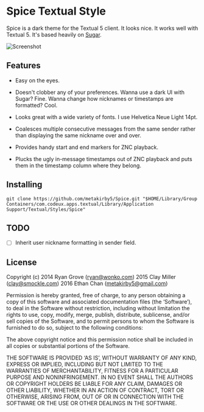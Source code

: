 Spice Textual Style
===================

Spice is a dark theme for the Textual 5 client. It looks nice. It works well
with Textual 5. It's based heavily on
[Sugar](https://github.com/smockle-archive/textual-sugar).

![Screenshot](https://ptpb.pw/~textual-spice.png)

## Features

* Easy on the eyes.

* Doesn't clobber any of your preferences. Wanna use a dark UI with Sugar?
  Fine. Wanna change how nicknames or timestamps are formatted? Cool.

* Looks great with a wide variety of fonts. I use Helvetica Neue Light 14pt.

* Coalesces multiple consecutive messages from the same sender rather than
  displaying the same nickname over and over.

* Provides handy start and end markers for ZNC playback.

* Plucks the ugly in-message timestamps out of ZNC playback and puts them
  in the timestamp column where they belong.

## Installing

`git clone https://github.com/metakirby5/Spice.git "$HOME/Library/Group Containers/com.codeux.apps.textual/Library/Application Support/Textual/Styles/Spice"`

## TODO

- [ ] Inherit user nickname formatting in sender field.

## License

Copyright (c) 2014 Ryan Grove (ryan@wonko.com)
              2015 Clay Miller (clay@smockle.com)
              2016 Ethan Chan (metakirby5@gmail.com)

Permission is hereby granted, free of charge, to any person obtaining a copy of
this software and associated documentation files (the ‘Software’), to deal in
the Software without restriction, including without limitation the rights to
use, copy, modify, merge, publish, distribute, sublicense, and/or sell copies of
the Software, and to permit persons to whom the Software is furnished to do so,
subject to the following conditions:

The above copyright notice and this permission notice shall be included in all
copies or substantial portions of the Software.

THE SOFTWARE IS PROVIDED ‘AS IS’, WITHOUT WARRANTY OF ANY KIND, EXPRESS OR
IMPLIED, INCLUDING BUT NOT LIMITED TO THE WARRANTIES OF MERCHANTABILITY, FITNESS
FOR A PARTICULAR PURPOSE AND NONINFRINGEMENT. IN NO EVENT SHALL THE AUTHORS OR
COPYRIGHT HOLDERS BE LIABLE FOR ANY CLAIM, DAMAGES OR OTHER LIABILITY, WHETHER
IN AN ACTION OF CONTRACT, TORT OR OTHERWISE, ARISING FROM, OUT OF OR IN
CONNECTION WITH THE SOFTWARE OR THE USE OR OTHER DEALINGS IN THE SOFTWARE.
